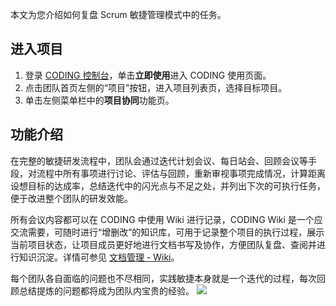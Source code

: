 本文为您介绍如何复盘 Scrum 敏捷管理模式中的任务。

## 进入项目

1. 登录 [CODING 控制台](https://console.cloud.tencent.com/coding)，单击**立即使用**进入 CODING 使用页面。
2. 点击团队首页左侧的“项目”按钮，进入项目列表页，选择目标项目。
3. 单击左侧菜单栏中的**项目协同**功能页。 

## 功能介绍

在完整的敏捷研发流程中，团队会通过迭代计划会议、每日站会、回顾会议等手段，对流程中所有事项进行讨论、评估与回顾，重新审视事项完成情况，计算距离设想目标的达成率，总结迭代中的闪光点与不足之处，并列出下次的可执行任务，便于改进整个团队的研发效能。

所有会议内容都可以在 CODING 中使用 Wiki 进行记录，CODING Wiki 是一个应交流需要，可随时进行“增删改”的知识库，可用于记录整个项目的执行过程，展示当前项目状态，让项目成员更好地进行文档书写及协作，方便团队复盘、查阅并进行知识沉淀。详情可参见 [文档管理 - Wiki](https://help.coding.net/docs/document/wiki.html)。

每个团队各自面临的问题也不尽相同，实践敏捷本身就是一个迭代的过程，每次回顾总结提炼的问题都将成为团队内宝贵的经验。
![](https://main.qcloudimg.com/raw/a70547b050ed5207a28cd40db8a3fe4c.png)
